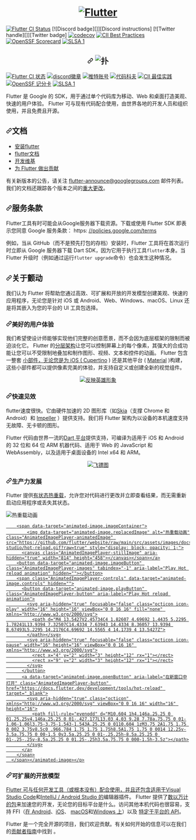 <a href="https://flutter.dev/">
  <h1 align="center">
    <picture>
      <source media="(prefers-color-scheme: dark)" srcset="https://storage.googleapis.com/cms-storage-bucket/6e19fee6b47b36ca613f.png">
      <img alt="Flutter" src="https://storage.googleapis.com/cms-storage-bucket/c823e53b3a1a7b0d36a9.png">
    </picture>
  </h1>
</a>

[![Flutter CI Status](https://flutter-dashboard.appspot.com/api/public/build-status-badge?repo=flutter)](https://flutter-dashboard.appspot.com/#/build?repo=flutter)
[![Discord badge][]][Discord instructions]
[![Twitter handle][]][Twitter badge]
[![codecov](https://codecov.io/gh/flutter/flutter/branch/master/graph/badge.svg?token=11yDrJU2M2)](https://codecov.io/gh/flutter/flutter)
[![CII Best Practices](https://bestpractices.coreinfrastructure.org/projects/5631/badge)](https://bestpractices.coreinfrastructure.org/projects/5631)
[![OpenSSF Scorecard](https://api.securityscorecards.dev/projects/github.com/flutter/flutter/badge)](https://deps.dev/project/github/flutter%2Fflutter)
[![SLSA 1](https://slsa.dev/images/gh-badge-level1.svg)](https://slsa.dev)

<div class="Box-sc-g0xbh4-0 bJMeLZ js-snippet-clipboard-copy-unpositioned" data-hpc="true"><article class="markdown-body entry-content container-lg" itemprop="text"><a href="https://flutter.dev/" rel="nofollow">
  </a><h1 align="center" tabindex="-1" dir="auto"><a></a><a id="user-content-----------------------" class="anchor" aria-hidden="true" tabindex="-1" href="#----------------------"><svg class="octicon octicon-link" viewBox="0 0 16 16" version="1.1" width="16" height="16" aria-hidden="true"><path d="m7.775 3.275 1.25-1.25a3.5 3.5 0 1 1 4.95 4.95l-2.5 2.5a3.5 3.5 0 0 1-4.95 0 .751.751 0 0 1 .018-1.042.751.751 0 0 1 1.042-.018 1.998 1.998 0 0 0 2.83 0l2.5-2.5a2.002 2.002 0 0 0-2.83-2.83l-1.25 1.25a.751.751 0 0 1-1.042-.018.751.751 0 0 1-.018-1.042Zm-4.69 9.64a1.998 1.998 0 0 0 2.83 0l1.25-1.25a.751.751 0 0 1 1.042.018.751.751 0 0 1 .018 1.042l-1.25 1.25a3.5 3.5 0 1 1-4.95-4.95l2.5-2.5a3.5 3.5 0 0 1 4.95 0 .751.751 0 0 1-.018 1.042.751.751 0 0 1-1.042.018 1.998 1.998 0 0 0-2.83 0l-2.5 2.5a1.998 1.998 0 0 0 0 2.83Z"></path></svg></a>
    <themed-picture data-catalyst-inline="true" data-catalyst=""><picture>
      <source media="(prefers-color-scheme: dark)" srcset="https://camo.githubusercontent.com/8ca355b5c8a6df04ea30294e513b38128c214075013df41d95609ccd1a745c91/68747470733a2f2f73746f726167652e676f6f676c65617069732e636f6d2f636d732d73746f726167652d6275636b65742f36653139666565366234376233366361363133662e706e67" data-canonical-src="https://storage.googleapis.com/cms-storage-bucket/6e19fee6b47b36ca613f.png">
      <img alt="扑" src="https://camo.githubusercontent.com/28924a8cf399c489a5debfdd9e1f50fd4f936faf7defd401a4dcf8c3f5f19008/68747470733a2f2f73746f726167652e676f6f676c65617069732e636f6d2f636d732d73746f726167652d6275636b65742f63383233653533623361316137623064333661392e706e67" data-canonical-src="https://storage.googleapis.com/cms-storage-bucket/c823e53b3a1a7b0d36a9.png" style="visibility:visible;max-width:100%;">
    </picture></themed-picture>
  </h1>

<p dir="auto"><a href="https://flutter-dashboard.appspot.com/#/build?repo=flutter" rel="nofollow"><img src="https://camo.githubusercontent.com/1624f895e3d2fb86cfafd3fea6333c51339dd84e13c4c8e002ffbad01f96dcdc/68747470733a2f2f666c75747465722d64617368626f6172642e61707073706f742e636f6d2f6170692f7075626c69632f6275696c642d7374617475732d62616467653f7265706f3d666c7574746572" alt="Flutter CI 状态" data-canonical-src="https://flutter-dashboard.appspot.com/api/public/build-status-badge?repo=flutter" style="max-width: 100%;"></a>
<a href="https://github.com/flutter/flutter/wiki/Chat"><img src="https://camo.githubusercontent.com/c202b2aa7ebe1d5f5f645277515075100cad68b6bd95437b62fe56e7d331ceac/68747470733a2f2f696d672e736869656c64732e696f2f646973636f72642f3630383031343630333331373933363134383f6c6f676f3d646973636f7264" alt="discord徽章" data-canonical-src="https://img.shields.io/discord/608014603317936148?logo=discord" style="max-width: 100%;"></a>
<a href="https://twitter.com/intent/follow?screen_name=flutterdev" rel="nofollow"><img src="https://camo.githubusercontent.com/a59352c98d0e520f92636349f74bfb449dfdaf7006bdf17a3a3c9532f78e6360/68747470733a2f2f696d672e736869656c64732e696f2f747769747465722f666f6c6c6f772f666c75747465726465762e7376673f7374796c653d736f6369616c266c6162656c3d466f6c6c6f77" alt="推特账号" data-canonical-src="https://img.shields.io/twitter/follow/flutterdev.svg?style=social&amp;label=Follow" style="max-width: 100%;"></a>
<a href="https://codecov.io/gh/flutter/flutter" rel="nofollow"><img src="https://camo.githubusercontent.com/c55d9dd7b5e9e6414a020f81a1bc73853d92f279b7b06f36a59a0822a5ea3b54/68747470733a2f2f636f6465636f762e696f2f67682f666c75747465722f666c75747465722f6272616e63682f6d61737465722f67726170682f62616467652e7376673f746f6b656e3d31317944724a55324d32" alt="代码科夫" data-canonical-src="https://codecov.io/gh/flutter/flutter/branch/master/graph/badge.svg?token=11yDrJU2M2" style="max-width: 100%;"></a>
<a href="https://bestpractices.coreinfrastructure.org/projects/5631" rel="nofollow"><img src="https://camo.githubusercontent.com/fe860127005991bd6f2c8376863959127a39098ce458f5d09afc51b72f64a18d/68747470733a2f2f626573747072616374696365732e636f7265696e6672617374727563747572652e6f72672f70726f6a656374732f353633312f6261646765" alt="CII 最佳实践" data-canonical-src="https://bestpractices.coreinfrastructure.org/projects/5631/badge" style="max-width: 100%;"></a>
<a href="https://deps.dev/project/github/flutter%2Fflutter" rel="nofollow"><img src="https://camo.githubusercontent.com/de18ae95b180483ec54fa6dc5e6ddbeefca36da5ef2badbd25235a2c1945bba5/68747470733a2f2f6170692e736563757269747973636f726563617264732e6465762f70726f6a656374732f6769746875622e636f6d2f666c75747465722f666c75747465722f6261646765" alt="OpenSSF 记分卡" data-canonical-src="https://api.securityscorecards.dev/projects/github.com/flutter/flutter/badge" style="max-width: 100%;"></a>
<a href="https://slsa.dev" rel="nofollow"><img src="https://camo.githubusercontent.com/ad5ef9258c7104c20a25b57eeba84818c308cc204c8bca17bbbb817475e9e3e8/68747470733a2f2f736c73612e6465762f696d616765732f67682d62616467652d6c6576656c312e737667" alt="SLSA 1" data-canonical-src="https://slsa.dev/images/gh-badge-level1.svg" style="max-width: 100%;"></a></p>
<p dir="auto"><font style="vertical-align: inherit;"><font style="vertical-align: inherit;">Flutter 是 Google 的 SDK，用于通过单个代码库为移动、Web 和桌面打造美观、快速的用户体验。 Flutter 可与现有代码配合使用，由世界各地的开发人员和组织使用，并且免费且开源。</font></font></p>
<h2 tabindex="-1" dir="auto"><a id="user-content-documentation" class="anchor" aria-hidden="true" tabindex="-1" href="#documentation"><svg class="octicon octicon-link" viewBox="0 0 16 16" version="1.1" width="16" height="16" aria-hidden="true"><path d="m7.775 3.275 1.25-1.25a3.5 3.5 0 1 1 4.95 4.95l-2.5 2.5a3.5 3.5 0 0 1-4.95 0 .751.751 0 0 1 .018-1.042.751.751 0 0 1 1.042-.018 1.998 1.998 0 0 0 2.83 0l2.5-2.5a2.002 2.002 0 0 0-2.83-2.83l-1.25 1.25a.751.751 0 0 1-1.042-.018.751.751 0 0 1-.018-1.042Zm-4.69 9.64a1.998 1.998 0 0 0 2.83 0l1.25-1.25a.751.751 0 0 1 1.042.018.751.751 0 0 1 .018 1.042l-1.25 1.25a3.5 3.5 0 1 1-4.95-4.95l2.5-2.5a3.5 3.5 0 0 1 4.95 0 .751.751 0 0 1-.018 1.042.751.751 0 0 1-1.042.018 1.998 1.998 0 0 0-2.83 0l-2.5 2.5a1.998 1.998 0 0 0 0 2.83Z"></path></svg></a><font style="vertical-align: inherit;"><font style="vertical-align: inherit;">文档</font></font></h2>
<ul dir="auto">
<li><a href="https://flutter.dev/get-started/" rel="nofollow"><font style="vertical-align: inherit;"><font style="vertical-align: inherit;">安装flutter</font></font></a></li>
<li><a href="https://docs.flutter.dev/" rel="nofollow"><font style="vertical-align: inherit;"><font style="vertical-align: inherit;">flutter文档</font></font></a></li>
<li><a href="https://github.com/flutter/flutter/wiki"><font style="vertical-align: inherit;"><font style="vertical-align: inherit;">开发维基</font></font></a></li>
<li><a href="https://github.com/flutter/flutter/blob/master/CONTRIBUTING.md"><font style="vertical-align: inherit;"><font style="vertical-align: inherit;">为 Flutter 做出贡献</font></font></a></li>
</ul>
<p dir="auto"><font style="vertical-align: inherit;"><font style="vertical-align: inherit;">有关新版本的公告，请关注
</font></font><a href="https://groups.google.com/forum/#!forum/flutter-announce" rel="nofollow"><font style="vertical-align: inherit;"><font style="vertical-align: inherit;">flutter-announce@googlegroups.com</font></font></a><font style="vertical-align: inherit;"><font style="vertical-align: inherit;">
邮件列表。我们的文档还跟踪各个版本之间的</font></font><a href="https://docs.flutter.dev/release/breaking-changes" rel="nofollow"><font style="vertical-align: inherit;"><font style="vertical-align: inherit;">重大更改</font></font></a><font style="vertical-align: inherit;"><font style="vertical-align: inherit;">。</font></font></p>
<h2 tabindex="-1" dir="auto"><a id="user-content-terms-of-service" class="anchor" aria-hidden="true" tabindex="-1" href="#terms-of-service"><svg class="octicon octicon-link" viewBox="0 0 16 16" version="1.1" width="16" height="16" aria-hidden="true"><path d="m7.775 3.275 1.25-1.25a3.5 3.5 0 1 1 4.95 4.95l-2.5 2.5a3.5 3.5 0 0 1-4.95 0 .751.751 0 0 1 .018-1.042.751.751 0 0 1 1.042-.018 1.998 1.998 0 0 0 2.83 0l2.5-2.5a2.002 2.002 0 0 0-2.83-2.83l-1.25 1.25a.751.751 0 0 1-1.042-.018.751.751 0 0 1-.018-1.042Zm-4.69 9.64a1.998 1.998 0 0 0 2.83 0l1.25-1.25a.751.751 0 0 1 1.042.018.751.751 0 0 1 .018 1.042l-1.25 1.25a3.5 3.5 0 1 1-4.95-4.95l2.5-2.5a3.5 3.5 0 0 1 4.95 0 .751.751 0 0 1-.018 1.042.751.751 0 0 1-1.042.018 1.998 1.998 0 0 0-2.83 0l-2.5 2.5a1.998 1.998 0 0 0 0 2.83Z"></path></svg></a><font style="vertical-align: inherit;"><font style="vertical-align: inherit;">服务条款</font></font></h2>
<p dir="auto"><font style="vertical-align: inherit;"><font style="vertical-align: inherit;">Flutter工具有时可能会从Google服务器下载资源。下载或使用 Flutter SDK 即表示您同意 Google 服务条款：
 https: </font></font><a href="https://policies.google.com/terms" rel="nofollow"><font style="vertical-align: inherit;"><font style="vertical-align: inherit;">//policies.google.com/terms</font></font></a></p>
<p dir="auto"><font style="vertical-align: inherit;"><font style="vertical-align: inherit;">例如，当从 GitHub（而不是预先打包的存档）安装时，Flutter 工具将在首次运行时立即从 Google 服务器下载 Dart SDK，因为它用于执行工具</font></font><code>flutter</code><font style="vertical-align: inherit;"><font style="vertical-align: inherit;">本身。当 Flutter 升级时（例如通过运行</font></font><code>flutter upgrade</code><font style="vertical-align: inherit;"><font style="vertical-align: inherit;">命令）也会发生这种情况。</font></font></p>
<h2 tabindex="-1" dir="auto"><a id="user-content-about-flutter" class="anchor" aria-hidden="true" tabindex="-1" href="#about-flutter"><svg class="octicon octicon-link" viewBox="0 0 16 16" version="1.1" width="16" height="16" aria-hidden="true"><path d="m7.775 3.275 1.25-1.25a3.5 3.5 0 1 1 4.95 4.95l-2.5 2.5a3.5 3.5 0 0 1-4.95 0 .751.751 0 0 1 .018-1.042.751.751 0 0 1 1.042-.018 1.998 1.998 0 0 0 2.83 0l2.5-2.5a2.002 2.002 0 0 0-2.83-2.83l-1.25 1.25a.751.751 0 0 1-1.042-.018.751.751 0 0 1-.018-1.042Zm-4.69 9.64a1.998 1.998 0 0 0 2.83 0l1.25-1.25a.751.751 0 0 1 1.042.018.751.751 0 0 1 .018 1.042l-1.25 1.25a3.5 3.5 0 1 1-4.95-4.95l2.5-2.5a3.5 3.5 0 0 1 4.95 0 .751.751 0 0 1-.018 1.042.751.751 0 0 1-1.042.018 1.998 1.998 0 0 0-2.83 0l-2.5 2.5a1.998 1.998 0 0 0 0 2.83Z"></path></svg></a><font style="vertical-align: inherit;"><font style="vertical-align: inherit;">关于颤动</font></font></h2>
<p dir="auto"><font style="vertical-align: inherit;"><font style="vertical-align: inherit;">我们认为 Flutter 将帮助您通过高效、可扩展和开放的开发模型创建美观、快速的应用程序，无论您是针对 iOS 或 Android、Web、Windows、macOS、Linux 还是将其嵌入为您的平台的 UI 工具包选择。</font></font></p>
<h3 tabindex="-1" dir="auto"><a id="user-content-beautiful-user-experiences" class="anchor" aria-hidden="true" tabindex="-1" href="#beautiful-user-experiences"><svg class="octicon octicon-link" viewBox="0 0 16 16" version="1.1" width="16" height="16" aria-hidden="true"><path d="m7.775 3.275 1.25-1.25a3.5 3.5 0 1 1 4.95 4.95l-2.5 2.5a3.5 3.5 0 0 1-4.95 0 .751.751 0 0 1 .018-1.042.751.751 0 0 1 1.042-.018 1.998 1.998 0 0 0 2.83 0l2.5-2.5a2.002 2.002 0 0 0-2.83-2.83l-1.25 1.25a.751.751 0 0 1-1.042-.018.751.751 0 0 1-.018-1.042Zm-4.69 9.64a1.998 1.998 0 0 0 2.83 0l1.25-1.25a.751.751 0 0 1 1.042.018.751.751 0 0 1 .018 1.042l-1.25 1.25a3.5 3.5 0 1 1-4.95-4.95l2.5-2.5a3.5 3.5 0 0 1 4.95 0 .751.751 0 0 1-.018 1.042.751.751 0 0 1-1.042.018 1.998 1.998 0 0 0-2.83 0l-2.5 2.5a1.998 1.998 0 0 0 0 2.83Z"></path></svg></a><font style="vertical-align: inherit;"><font style="vertical-align: inherit;">美好的用户体验</font></font></h3>
<p dir="auto"><font style="vertical-align: inherit;"><font style="vertical-align: inherit;">我们希望使设计师能够实现他们完整的创意愿景，而不会因为底层框架的限制而被迫淡化它。 Flutter 的</font></font><a href="https://docs.flutter.dev/resources/inside-flutter" rel="nofollow"><font style="vertical-align: inherit;"><font style="vertical-align: inherit;">分层架构</font></font></a><font style="vertical-align: inherit;"><font style="vertical-align: inherit;">让您可以控制屏幕上的每个像素，其强大的合成功能让您可以不受限制地叠加和制作图形、视频、文本和控件的动画。 Flutter 包含一整套
</font></font><a href="https://flutter.dev/widgets/" rel="nofollow"><font style="vertical-align: inherit;"><font style="vertical-align: inherit;">小部件，无论您是为 iOS ( </font></font></a><font style="vertical-align: inherit;"></font><a href="https://docs.flutter.dev/development/ui/widgets/cupertino" rel="nofollow"><font style="vertical-align: inherit;"><font style="vertical-align: inherit;">Cupertino</font></font></a><font style="vertical-align: inherit;"><font style="vertical-align: inherit;"> ) 还是其他平台 ( </font></font><a href="https://docs.flutter.dev/development/ui/widgets/material" rel="nofollow"><font style="vertical-align: inherit;"><font style="vertical-align: inherit;">Material</font></font></a><font style="vertical-align: inherit;"><font style="vertical-align: inherit;"> )构建，这些小部件都可以提供像素完美的体验</font><font style="vertical-align: inherit;">，并支持自定义或创建全新的视觉组件。</font></font></p>
<p align="center" dir="auto"><a target="_blank" rel="noopener noreferrer" href="https://github.com/flutter/website/blob/main/src/assets/images/docs/homepage/reflectly-hero-600px.png?raw=true"><img src="https://github.com/flutter/website/raw/main/src/assets/images/docs/homepage/reflectly-hero-600px.png?raw=true" alt="反映英雄形象" style="max-width: 100%;"></a></p>
<h3 tabindex="-1" dir="auto"><a id="user-content-fast-results" class="anchor" aria-hidden="true" tabindex="-1" href="#fast-results"><svg class="octicon octicon-link" viewBox="0 0 16 16" version="1.1" width="16" height="16" aria-hidden="true"><path d="m7.775 3.275 1.25-1.25a3.5 3.5 0 1 1 4.95 4.95l-2.5 2.5a3.5 3.5 0 0 1-4.95 0 .751.751 0 0 1 .018-1.042.751.751 0 0 1 1.042-.018 1.998 1.998 0 0 0 2.83 0l2.5-2.5a2.002 2.002 0 0 0-2.83-2.83l-1.25 1.25a.751.751 0 0 1-1.042-.018.751.751 0 0 1-.018-1.042Zm-4.69 9.64a1.998 1.998 0 0 0 2.83 0l1.25-1.25a.751.751 0 0 1 1.042.018.751.751 0 0 1 .018 1.042l-1.25 1.25a3.5 3.5 0 1 1-4.95-4.95l2.5-2.5a3.5 3.5 0 0 1 4.95 0 .751.751 0 0 1-.018 1.042.751.751 0 0 1-1.042.018 1.998 1.998 0 0 0-2.83 0l-2.5 2.5a1.998 1.998 0 0 0 0 2.83Z"></path></svg></a><font style="vertical-align: inherit;"><font style="vertical-align: inherit;">快速见效</font></font></h3>
<p dir="auto"><font style="vertical-align: inherit;"><font style="vertical-align: inherit;">flutter速度很快。它由硬件加速的 2D 图形库（如</font></font><a href="https://skia.org/" rel="nofollow"><font style="vertical-align: inherit;"><font style="vertical-align: inherit;">Skia</font></font></a><font style="vertical-align: inherit;"><font style="vertical-align: inherit;">（支撑 Chrome 和 Android）和
</font></font><a href="https://docs.flutter.dev/perf/impeller" rel="nofollow"><font style="vertical-align: inherit;"><font style="vertical-align: inherit;">Impeller</font></font></a><font style="vertical-align: inherit;"><font style="vertical-align: inherit;"> ）提供支持。我们将 Flutter 架构为以设备的本机速度支持无故障、无卡顿的图形。</font></font></p>
<p dir="auto"><font style="vertical-align: inherit;"><font style="vertical-align: inherit;">Flutter 代码由世界一流的</font></font><a href="https://dart.dev/" rel="nofollow"><font style="vertical-align: inherit;"><font style="vertical-align: inherit;">Dart 平台</font></font></a><font style="vertical-align: inherit;"><font style="vertical-align: inherit;">提供支持，可编译为适用于 iOS 和 Android 的 32 位和 64 位 ARM 机器代码、适用于 Web 的 JavaScript 和 WebAssembly，以及适用于桌面设备的 Intel x64 和 ARM。</font></font></p>
<p align="center" dir="auto"><a target="_blank" rel="noopener noreferrer" href="https://github.com/flutter/website/blob/main/src/assets/images/docs/homepage/dart-diagram-small.png?raw=true"><img src="https://github.com/flutter/website/raw/main/src/assets/images/docs/homepage/dart-diagram-small.png?raw=true" alt="飞镖图" style="max-width: 100%;"></a></p>
<h3 tabindex="-1" dir="auto"><a id="user-content-productive-development" class="anchor" aria-hidden="true" tabindex="-1" href="#productive-development"><svg class="octicon octicon-link" viewBox="0 0 16 16" version="1.1" width="16" height="16" aria-hidden="true"><path d="m7.775 3.275 1.25-1.25a3.5 3.5 0 1 1 4.95 4.95l-2.5 2.5a3.5 3.5 0 0 1-4.95 0 .751.751 0 0 1 .018-1.042.751.751 0 0 1 1.042-.018 1.998 1.998 0 0 0 2.83 0l2.5-2.5a2.002 2.002 0 0 0-2.83-2.83l-1.25 1.25a.751.751 0 0 1-1.042-.018.751.751 0 0 1-.018-1.042Zm-4.69 9.64a1.998 1.998 0 0 0 2.83 0l1.25-1.25a.751.751 0 0 1 1.042.018.751.751 0 0 1 .018 1.042l-1.25 1.25a3.5 3.5 0 1 1-4.95-4.95l2.5-2.5a3.5 3.5 0 0 1 4.95 0 .751.751 0 0 1-.018 1.042.751.751 0 0 1-1.042.018 1.998 1.998 0 0 0-2.83 0l-2.5 2.5a1.998 1.998 0 0 0 0 2.83Z"></path></svg></a><font style="vertical-align: inherit;"><font style="vertical-align: inherit;">生产力发展</font></font></h3>
<p dir="auto"><font style="vertical-align: inherit;"><font style="vertical-align: inherit;">Flutter 提供</font></font><a href="https://docs.flutter.dev/development/tools/hot-reload" rel="nofollow"><font style="vertical-align: inherit;"><font style="vertical-align: inherit;">有状态热重载</font></font></a><font style="vertical-align: inherit;"><font style="vertical-align: inherit;">，允许您对代码进行更改并立即查看结果，而无需重新启动应用程序或丢失其状态。</font></font></p>
<p dir="auto"><animated-image data-catalyst=""><a href="https://docs.flutter.dev/development/tools/hot-reload" rel="nofollow" data-target="animated-image.originalLink"><img src="https://github.com/flutter/website/raw/main/src/assets/images/docs/tools/android-studio/hot-reload.gif?raw=true" alt="热重载动画" style="max-width: 100%; display: inline-block;" data-target="animated-image.originalImage"></a>
      <span class="AnimatedImagePlayer" data-target="animated-image.player" hidden="">
        <a data-target="animated-image.replacedLink" class="AnimatedImagePlayer-images" href="https://docs.flutter.dev/development/tools/hot-reload" target="_blank">
          
        <span data-target="animated-image.imageContainer">
            <img data-target="animated-image.replacedImage" alt="热重载动画" class="AnimatedImagePlayer-animatedImage" src="https://github.com/flutter/website/raw/main/src/assets/images/docs/tools/android-studio/hot-reload.gif?raw=true" style="display: block; opacity: 1;">
          <canvas class="AnimatedImagePlayer-stillImage" aria-hidden="true" width="814" height="458"></canvas></span></a>
        <button data-target="animated-image.imageButton" class="AnimatedImagePlayer-images" tabindex="-1" aria-label="Play Hot reload animation" hidden=""></button>
        <span class="AnimatedImagePlayer-controls" data-target="animated-image.controls" hidden="">
          <button data-target="animated-image.playButton" class="AnimatedImagePlayer-button" aria-label="Play Hot reload animation">
            <svg aria-hidden="true" focusable="false" class="octicon icon-play" width="16" height="16" viewBox="0 0 16 16" fill="none" xmlns="http://www.w3.org/2000/svg">
              <path d="M4 13.5427V2.45734C4 1.82607 4.69692 1.4435 5.2295 1.78241L13.9394 7.32507C14.4334 7.63943 14.4334 8.36057 13.9394 8.67493L5.2295 14.2176C4.69692 14.5565 4 14.1739 4 13.5427Z">
            </path></svg>
            <svg aria-hidden="true" focusable="false" class="octicon icon-pause" width="16" height="16" viewBox="0 0 16 16" xmlns="http://www.w3.org/2000/svg">
              <rect x="4" y="2" width="3" height="12" rx="1"></rect>
              <rect x="9" y="2" width="3" height="12" rx="1"></rect>
            </svg>
          </button>
          <a data-target="animated-image.openButton" aria-label="在新窗口中打开" class="AnimatedImagePlayer-button" href="https://docs.flutter.dev/development/tools/hot-reload" target="_blank">
            <svg aria-hidden="true" class="octicon" xmlns="http://www.w3.org/2000/svg" viewBox="0 0 16 16" width="16" height="16">
              <path fill-rule="evenodd" d="M10.604 1h4.146a.25.25 0 01.25.25v4.146a.25.25 0 01-.427.177L13.03 4.03 9.28 7.78a.75.75 0 01-1.06-1.06l3.75-3.75-1.543-1.543A.25.25 0 0110.604 1zM3.75 2A1.75 1.75 0 002 3.75v8.5c0 .966.784 1.75 1.75 1.75h8.5A1.75 1.75 0 0014 12.25v-3.5a.75.75 0 00-1.5 0v3.5a.25.25 0 01-.25.25h-8.5a.25.25 0 01-.25-.25v-8.5a.25.25 0 01.25-.25h3.5a.75.75 0 000-1.5h-3.5z"></path>
            </svg>
          </a>
        </span>
      </span></animated-image></p>
<h3 tabindex="-1" dir="auto"><a id="user-content-extensible-and-open-model" class="anchor" aria-hidden="true" tabindex="-1" href="#extensible-and-open-model"><svg class="octicon octicon-link" viewBox="0 0 16 16" version="1.1" width="16" height="16" aria-hidden="true"><path d="m7.775 3.275 1.25-1.25a3.5 3.5 0 1 1 4.95 4.95l-2.5 2.5a3.5 3.5 0 0 1-4.95 0 .751.751 0 0 1 .018-1.042.751.751 0 0 1 1.042-.018 1.998 1.998 0 0 0 2.83 0l2.5-2.5a2.002 2.002 0 0 0-2.83-2.83l-1.25 1.25a.751.751 0 0 1-1.042-.018.751.751 0 0 1-.018-1.042Zm-4.69 9.64a1.998 1.998 0 0 0 2.83 0l1.25-1.25a.751.751 0 0 1 1.042.018.751.751 0 0 1 .018 1.042l-1.25 1.25a3.5 3.5 0 1 1-4.95-4.95l2.5-2.5a3.5 3.5 0 0 1 4.95 0 .751.751 0 0 1-.018 1.042.751.751 0 0 1-1.042.018 1.998 1.998 0 0 0-2.83 0l-2.5 2.5a1.998 1.998 0 0 0 0 2.83Z"></path></svg></a><font style="vertical-align: inherit;"><font style="vertical-align: inherit;">可扩展的开放模型</font></font></h3>
<p dir="auto"><font style="vertical-align: inherit;"></font><a href="https://marketplace.visualstudio.com/items?itemName=Dart-Code.flutter" rel="nofollow"><font style="vertical-align: inherit;"><font style="vertical-align: inherit;">Flutter 可与任何开发工具（或根本没有）配合使用，并且还包含适用于Visual Studio Code</font></font></a><font style="vertical-align: inherit;"><font style="vertical-align: inherit;">和</font></font><a href="https://plugins.jetbrains.com/plugin/9212-flutter" rel="nofollow"><font style="vertical-align: inherit;"><font style="vertical-align: inherit;">IntelliJ / Android Studio 的</font></font></a><font style="vertical-align: inherit;"><font style="vertical-align: inherit;">编辑器插件</font><font style="vertical-align: inherit;">。 Flutter 提供了</font></font><a href="https://pub.dev/flutter" rel="nofollow"><font style="vertical-align: inherit;"><font style="vertical-align: inherit;">数以万计的包</font></font></a><font style="vertical-align: inherit;"><font style="vertical-align: inherit;">来加速您的开发，无论您的目标平台是什么。访问其他本机代码也很容易，支持 FFI（</font></font><a href="https://docs.flutter.dev/development/platform-integration/android/c-interop" rel="nofollow"><font style="vertical-align: inherit;"><font style="vertical-align: inherit;">在 Android</font></font></a><font style="vertical-align: inherit;"><font style="vertical-align: inherit;">、</font></font><a href="https://docs.flutter.dev/development/platform-integration/ios/c-interop" rel="nofollow"><font style="vertical-align: inherit;"><font style="vertical-align: inherit;">iOS</font></font></a><font style="vertical-align: inherit;"><font style="vertical-align: inherit;">、
 </font></font><a href="https://docs.flutter.dev/development/platform-integration/macos/c-interop" rel="nofollow"><font style="vertical-align: inherit;"><font style="vertical-align: inherit;">macOS</font></font></a><font style="vertical-align: inherit;"><font style="vertical-align: inherit;">和</font></font><a href="https://docs.flutter.dev/development/platform-integration/windows/building#integrating-with-windows" rel="nofollow"><font style="vertical-align: inherit;"><font style="vertical-align: inherit;">Windows 上</font></font></a><font style="vertical-align: inherit;"><font style="vertical-align: inherit;">）以及
</font></font><a href="https://docs.flutter.dev/development/platform-integration/platform-channels" rel="nofollow"><font style="vertical-align: inherit;"><font style="vertical-align: inherit;">特定于平台的 API</font></font></a><font style="vertical-align: inherit;"><font style="vertical-align: inherit;">。</font></font></p>
<p dir="auto"><font style="vertical-align: inherit;"><font style="vertical-align: inherit;">Flutter 是一个完全开源的项目，我们欢迎贡献。有关如何开始的信息可以在我们的</font></font><a href="/flutter/flutter/blob/master/CONTRIBUTING.md"><font style="vertical-align: inherit;"><font style="vertical-align: inherit;">贡献者指南</font></font></a><font style="vertical-align: inherit;"><font style="vertical-align: inherit;">中找到
</font><font style="vertical-align: inherit;">。</font></font></p>
</article></div>
